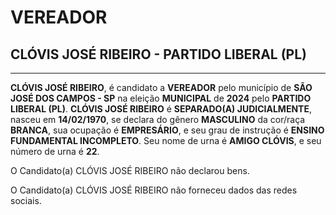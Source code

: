 # VEREADOR
## CLÓVIS JOSÉ RIBEIRO - PARTIDO LIBERAL (PL)
---
**CLÓVIS JOSÉ RIBEIRO**, é candidato a **VEREADOR** pelo município de **SÃO JOSÉ DOS CAMPOS - SP** na eleição **MUNICIPAL** de **2024** pelo **PARTIDO LIBERAL (PL)**.
**CLÓVIS JOSÉ RIBEIRO** é **SEPARADO(A) JUDICIALMENTE**, nasceu em **14/02/1970**, se declara do gênero **MASCULINO** da cor/raça **BRANCA**, sua ocupação é **EMPRESÁRIO**, e seu grau de instrução é **ENSINO FUNDAMENTAL INCOMPLETO**.
Seu nome de urna é **AMIGO CLÓVIS**, e seu número de urna é **22**.

O Candidato(a) CLÓVIS JOSÉ RIBEIRO não declarou bens.


O Candidato(a) CLÓVIS JOSÉ RIBEIRO não forneceu dados das redes sociais.